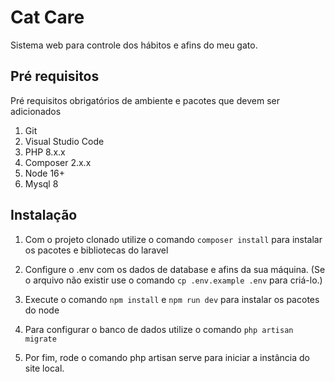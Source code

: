 # Cat Care

Sistema web para controle dos hábitos e afins do meu gato.

## Pré requisitos
Pré requisitos obrigatórios de ambiente e pacotes que devem ser adicionados
  
1. Git
2. Visual Studio Code
4. PHP 8.x.x
5. Composer 2.x.x
6. Node 16+
7. Mysql 8

## Instalação

1. Com o projeto clonado utilize o comando `composer install` para instalar os pacotes e bibliotecas do laravel

2. Configure o .env com os dados de database e afins da sua máquina. (Se o arquivo não existir use o comando `cp .env.example .env` para criá-lo.)

3. Execute o comando `npm install` e `npm run dev` para instalar os pacotes do node

4. Para configurar o banco de dados utilize o comando `php artisan migrate`

4. Por fim, rode o comando php artisan serve para iniciar a instância do site local.
